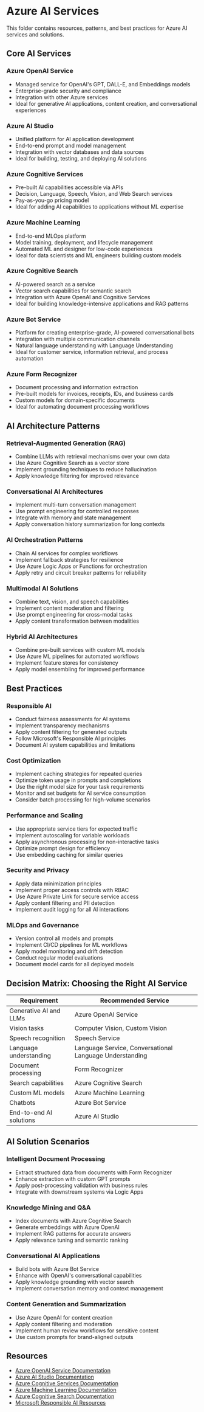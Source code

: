 # Azure AI Services

This folder contains resources, patterns, and best practices for Azure AI services and solutions.

## Core AI Services

### Azure OpenAI Service

- Managed service for OpenAI's GPT, DALL-E, and Embeddings models
- Enterprise-grade security and compliance
- Integration with other Azure services
- Ideal for generative AI applications, content creation, and conversational experiences

### Azure AI Studio

- Unified platform for AI application development
- End-to-end prompt and model management
- Integration with vector databases and data sources
- Ideal for building, testing, and deploying AI solutions

### Azure Cognitive Services

- Pre-built AI capabilities accessible via APIs
- Decision, Language, Speech, Vision, and Web Search services
- Pay-as-you-go pricing model
- Ideal for adding AI capabilities to applications without ML expertise

### Azure Machine Learning

- End-to-end MLOps platform
- Model training, deployment, and lifecycle management
- Automated ML and designer for low-code experiences
- Ideal for data scientists and ML engineers building custom models

### Azure Cognitive Search

- AI-powered search as a service
- Vector search capabilities for semantic search
- Integration with Azure OpenAI and Cognitive Services
- Ideal for building knowledge-intensive applications and RAG patterns

### Azure Bot Service

- Platform for creating enterprise-grade, AI-powered conversational bots
- Integration with multiple communication channels
- Natural language understanding with Language Understanding
- Ideal for customer service, information retrieval, and process automation

### Azure Form Recognizer

- Document processing and information extraction
- Pre-built models for invoices, receipts, IDs, and business cards
- Custom models for domain-specific documents
- Ideal for automating document processing workflows

## AI Architecture Patterns

### Retrieval-Augmented Generation (RAG)

- Combine LLMs with retrieval mechanisms over your own data
- Use Azure Cognitive Search as a vector store
- Implement grounding techniques to reduce hallucination
- Apply knowledge filtering for improved relevance

### Conversational AI Architectures

- Implement multi-turn conversation management
- Use prompt engineering for controlled responses
- Integrate with memory and state management
- Apply conversation history summarization for long contexts

### AI Orchestration Patterns

- Chain AI services for complex workflows
- Implement fallback strategies for resilience
- Use Azure Logic Apps or Functions for orchestration
- Apply retry and circuit breaker patterns for reliability

### Multimodal AI Solutions

- Combine text, vision, and speech capabilities
- Implement content moderation and filtering
- Use prompt engineering for cross-modal tasks
- Apply content transformation between modalities

### Hybrid AI Architectures

- Combine pre-built services with custom ML models
- Use Azure ML pipelines for automated workflows
- Implement feature stores for consistency
- Apply model ensembling for improved performance

## Best Practices

### Responsible AI

- Conduct fairness assessments for AI systems
- Implement transparency mechanisms
- Apply content filtering for generated outputs
- Follow Microsoft's Responsible AI principles
- Document AI system capabilities and limitations

### Cost Optimization

- Implement caching strategies for repeated queries
- Optimize token usage in prompts and completions
- Use the right model size for your task requirements
- Monitor and set budgets for AI service consumption
- Consider batch processing for high-volume scenarios

### Performance and Scaling

- Use appropriate service tiers for expected traffic
- Implement autoscaling for variable workloads
- Apply asynchronous processing for non-interactive tasks
- Optimize prompt design for efficiency
- Use embedding caching for similar queries

### Security and Privacy

- Apply data minimization principles
- Implement proper access controls with RBAC
- Use Azure Private Link for secure service access
- Apply content filtering and PII detection
- Implement audit logging for all AI interactions

### MLOps and Governance

- Version control all models and prompts
- Implement CI/CD pipelines for ML workflows
- Apply model monitoring and drift detection
- Conduct regular model evaluations
- Document model cards for all deployed models

## Decision Matrix: Choosing the Right AI Service

| Requirement | Recommended Service |
|-------------|---------------------|
| Generative AI and LLMs | Azure OpenAI Service |
| Vision tasks | Computer Vision, Custom Vision |
| Speech recognition | Speech Service |
| Language understanding | Language Service, Conversational Language Understanding |
| Document processing | Form Recognizer |
| Search capabilities | Azure Cognitive Search |
| Custom ML models | Azure Machine Learning |
| Chatbots | Azure Bot Service |
| End-to-end AI solutions | Azure AI Studio |

## AI Solution Scenarios

### Intelligent Document Processing

- Extract structured data from documents with Form Recognizer
- Enhance extraction with custom GPT prompts
- Apply post-processing validation with business rules
- Integrate with downstream systems via Logic Apps

### Knowledge Mining and Q&A

- Index documents with Azure Cognitive Search
- Generate embeddings with Azure OpenAI
- Implement RAG patterns for accurate answers
- Apply relevance tuning and semantic ranking

### Conversational AI Applications

- Build bots with Azure Bot Service
- Enhance with OpenAI's conversational capabilities
- Apply knowledge grounding with vector search
- Implement conversation memory and context management

### Content Generation and Summarization

- Use Azure OpenAI for content creation
- Apply content filtering and moderation
- Implement human review workflows for sensitive content
- Use custom prompts for brand-aligned outputs

## Resources

- [Azure OpenAI Service Documentation](https://learn.microsoft.com/en-us/azure/ai-services/openai/)
- [Azure AI Studio Documentation](https://learn.microsoft.com/en-us/azure/ai-studio/)
- [Azure Cognitive Services Documentation](https://learn.microsoft.com/en-us/azure/ai-services/)
- [Azure Machine Learning Documentation](https://learn.microsoft.com/en-us/azure/machine-learning/)
- [Azure Cognitive Search Documentation](https://learn.microsoft.com/en-us/azure/search/)
- [Microsoft Responsible AI Resources](https://www.microsoft.com/en-us/ai/responsible-ai)
